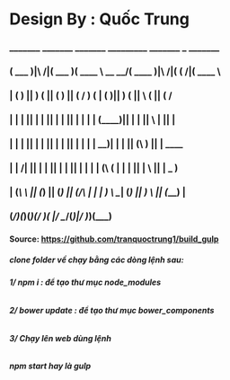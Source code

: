 # Design By : Quốc Trung


### _______           _______  _______   _________ _______           _        _______ 
### (  ___  )|\     /|(  ___  )(  ____ \  \__   __/(  ____ )|\     /|( (    /|(  ____ \
### | (   ) || )   ( || (   ) || (    \/     ) (   | (    )|| )   ( ||  \  ( || (    \/
### | |   | || |   | || |   | || |           | |   | (____)|| |   | ||   \ | || |      
### | |   | || |   | || |   | || |           | |   |     __)| |   | || (\ \) || | ____ 
### | | /\| || |   | || |   | || |           | |   | (\ (   | |   | || | \   || | \_  )
### | (_\ \ || (___) || (___) || (____/\     | |   | ) \ \__| (___) || )  \  || (___) |
### (____\/_)(_______)(_______)(_______/     )_(   |/   \__/(_______)|/    )_)(_______)
###                                                                                    

#### Source: https://github.com/tranquoctrung1/build_gulp

##### clone folder về chạy bằng các dòng lệnh sau: 

###### **1/ npm i : để tạo thư mục node_modules**

###### **2/ bower update : để tạo thư mục bower_components**


###### **3/ Chạy lên web  dùng lệnh** 
######  **npm start hay là gulp**


